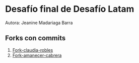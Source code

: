 # Desafío final de Desafío Latam

Autora: Jeanine Madariaga Barra

## Forks con commits
1. [Fork-claudia-robles](https://github.com/Jeaninemadariaga/Fork-claudia-robles)
2. [Fork-amanecer-cabrera](https://github.com/Jeaninemadariaga/Fork-amanecer-cabrera)
